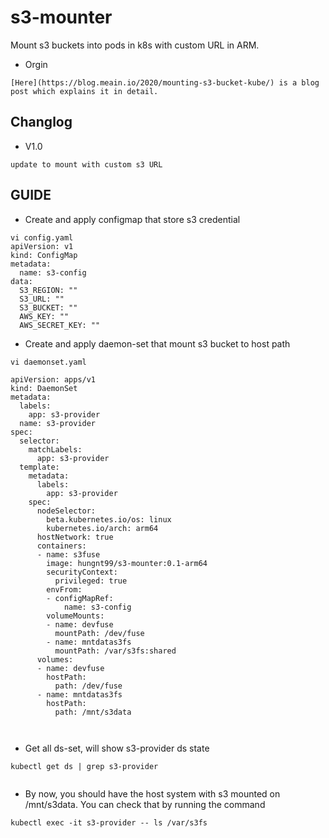 # s3-mounter

Mount s3 buckets into pods in k8s with custom URL in ARM.
- Orgin
```
[Here](https://blog.meain.io/2020/mounting-s3-bucket-kube/) is a blog post which explains it in detail.
```

## Changlog

- V1.0 
```
update to mount with custom s3 URL
```

## GUIDE

- Create and apply configmap that store s3 credential
```
vi config.yaml
apiVersion: v1
kind: ConfigMap
metadata:
  name: s3-config
data:
  S3_REGION: ""
  S3_URL: ""
  S3_BUCKET: ""
  AWS_KEY: ""
  AWS_SECRET_KEY: ""
```

- Create and apply daemon-set that mount s3 bucket to host path
```
vi daemonset.yaml

apiVersion: apps/v1
kind: DaemonSet
metadata:
  labels:
    app: s3-provider
  name: s3-provider
spec:
  selector:
    matchLabels:
      app: s3-provider
  template:
    metadata:
      labels:
        app: s3-provider
    spec:
      nodeSelector:
        beta.kubernetes.io/os: linux
        kubernetes.io/arch: arm64
      hostNetwork: true
      containers:
      - name: s3fuse
        image: hungnt99/s3-mounter:0.1-arm64
        securityContext:
          privileged: true
        envFrom:
        - configMapRef:
            name: s3-config
        volumeMounts:
        - name: devfuse
          mountPath: /dev/fuse
        - name: mntdatas3fs
          mountPath: /var/s3fs:shared
      volumes:
      - name: devfuse
        hostPath:
          path: /dev/fuse
      - name: mntdatas3fs
        hostPath:
          path: /mnt/s3data



```

- Get all ds-set, will show s3-provider ds state
```
kubectl get ds | grep s3-provider


```
- By now, you should have the host system with s3 mounted on /mnt/s3data. You can check that by running the command 
```
kubectl exec -it s3-provider -- ls /var/s3fs
```


